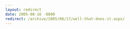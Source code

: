 ```yaml
---
layout: redirect
date: 2005-08-16 -0800
redirect: /archive/2005/08/17/well-that-does-it.aspx/
---
```

